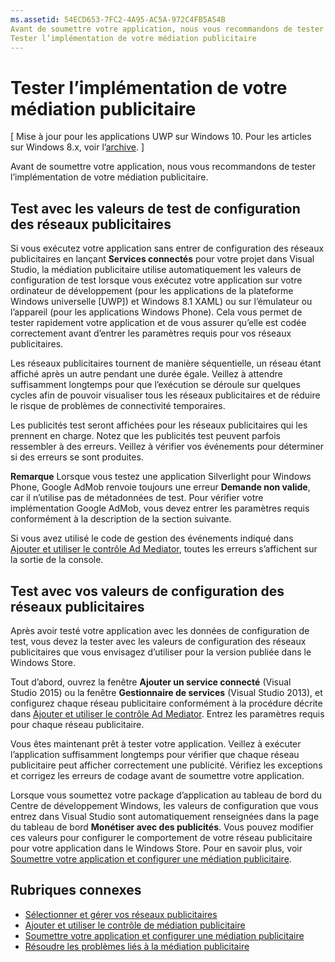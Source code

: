 ```yaml
---
ms.assetid: 54ECD653-7FC2-4A95-AC5A-972C4FB5A54B
Avant de soumettre votre application, nous vous recommandons de tester l’implémentation de votre médiation publicitaire.
Tester l’implémentation de votre médiation publicitaire
---
```


# Tester l’implémentation de votre médiation publicitaire


\[ Mise à jour pour les applications UWP sur Windows 10. Pour les articles sur Windows 8.x, voir l’[archive](http://go.microsoft.com/fwlink/p/?linkid=619132). \]

Avant de soumettre votre application, nous vous recommandons de tester l’implémentation de votre médiation publicitaire.

## Test avec les valeurs de test de configuration des réseaux publicitaires


Si vous exécutez votre application sans entrer de configuration des réseaux publicitaires en lançant **Services connectés** pour votre projet dans Visual Studio, la médiation publicitaire utilise automatiquement les valeurs de configuration de test lorsque vous exécutez votre application sur votre ordinateur de développement (pour les applications de la plateforme Windows universelle [UWP]) et Windows 8.1 XAML) ou sur l’émulateur ou l’appareil (pour les applications Windows Phone). Cela vous permet de tester rapidement votre application et de vous assurer qu’elle est codée correctement avant d’entrer les paramètres requis pour vos réseaux publicitaires.

Les réseaux publicitaires tournent de manière séquentielle, un réseau étant affiché après un autre pendant une durée égale. Veillez à attendre suffisamment longtemps pour que l’exécution se déroule sur quelques cycles afin de pouvoir visualiser tous les réseaux publicitaires et de réduire le risque de problèmes de connectivité temporaires.

Les publicités test seront affichées pour les réseaux publicitaires qui les prennent en charge. Notez que les publicités test peuvent parfois ressembler à des erreurs. Veillez à vérifier vos événements pour déterminer si des erreurs se sont produites.

**Remarque** Lorsque vous testez une application Silverlight pour Windows Phone, Google AdMob renvoie toujours une erreur **Demande non valide**, car il n’utilise pas de métadonnées de test. Pour vérifier votre implémentation Google AdMob, vous devez entrer les paramètres requis conformément à la description de la section suivante.

 

Si vous avez utilisé le code de gestion des événements indiqué dans [Ajouter et utiliser le contrôle Ad Mediator](add-and-use-the-ad-mediator-control.md), toutes les erreurs s’affichent sur la sortie de la console.

## Test avec vos valeurs de configuration des réseaux publicitaires


Après avoir testé votre application avec les données de configuration de test, vous devez la tester avec les valeurs de configuration des réseaux publicitaires que vous envisagez d’utiliser pour la version publiée dans le Windows Store.

Tout d’abord, ouvrez la fenêtre **Ajouter un service connecté** (Visual Studio 2015) ou la fenêtre **Gestionnaire de services** (Visual Studio 2013), et configurez chaque réseau publicitaire conformément à la procédure décrite dans [Ajouter et utiliser le contrôle Ad Mediator](add-and-use-the-ad-mediator-control.md). Entrez les paramètres requis pour chaque réseau publicitaire.

Vous êtes maintenant prêt à tester votre application. Veillez à exécuter l’application suffisamment longtemps pour vérifier que chaque réseau publicitaire peut afficher correctement une publicité. Vérifiez les exceptions et corrigez les erreurs de codage avant de soumettre votre application.

Lorsque vous soumettez votre package d’application au tableau de bord du Centre de développement Windows, les valeurs de configuration que vous entrez dans Visual Studio sont automatiquement renseignées dans la page du tableau de bord **Monétiser avec des publicités**. Vous pouvez modifier ces valeurs pour configurer le comportement de votre réseau publicitaire pour votre application dans le Windows Store. Pour en savoir plus, voir [Soumettre votre application et configurer une médiation publicitaire](submit-your-app-and-configure-ad-mediation.md).

## Rubriques connexes

* [Sélectionner et gérer vos réseaux publicitaires](select-and-manage-your-ad-networks.md)
* [Ajouter et utiliser le contrôle de médiation publicitaire](add-and-use-the-ad-mediator-control.md)
* [Soumettre votre application et configurer une médiation publicitaire](submit-your-app-and-configure-ad-mediation.md)
* [Résoudre les problèmes liés à la médiation publicitaire](troubleshoot-ad-mediation.md)
 

 





<!--HONumber=Mar16_HO1-->



